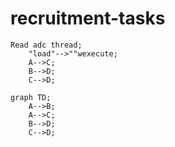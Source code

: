 # recruitment-tasks

```mermaid
Read adc thread;
    "load"-->""wexecute;
    A-->C;
    B-->D;
    C-->D;
```
```mermaid
graph TD;
    A-->B;
    A-->C;
    B-->D;
    C-->D;
```
